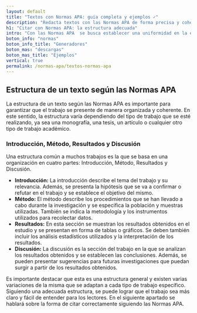 ```yaml
---
layout: default
title: "Textos con Normas APA: guía completa y ejemplos ✓"
description: "Redacta textos con las Normas APA de forma precisa y coherente. 📝 Mira ejemplos prácticos para estructurar tus textos académicos según las pautas establecidas"
h1: "Citar con Normas APA: la estructura adecuada"
intro: "Con las Normas APA  se busca establecer una uniformidad en la estructura y una adecuada citación de las fuentes utilizadas, lo que es fundamental para el otorgamiento de crédito académico."
boton_info: "normas"
boton_info_title: "Generadores"
boton_mas: "descargas"
boton_mas_title: "Ejemplos"
vertical: true
permalink: /normas-apa/textos-normas-apa
---
```

## Estructura de un texto según las Normas APA

La estructura de un texto según las Normas APA es importante para garantizar que el trabajo se presente de manera organizada y coherente. En este sentido, la estructura varía dependiendo del tipo de trabajo que se esté realizando, ya sea una monografía, una tesis, un artículo o cualquier otro tipo de trabajo académico.

### Introducción, Método, Resultados y Discusión

Una estructura común a muchos trabajos es la que se basa en una organización en cuatro partes: Introducción, Método, Resultados y Discusión.

* **Introducción:** La introducción describe el tema del trabajo y su relevancia. Además, se presenta la hipótesis que se va a confirmar o refutar en el trabajo y se establece el objetivo del mismo.
* **Método:** El método describe los procedimientos que se han llevado a cabo durante la investigación y se especifica la población y muestras utilizadas. También se indica la metodología y los instrumentos utilizados para recolectar datos.
* **Resultados:** En esta sección se muestran los resultados obtenidos en el estudio y se presentan en forma de tablas o gráficos. Se deben también incluir los análisis estadísticos utilizados y la interpretación de los resultados.
* **Discusión:** La discusión es la sección del trabajo en la que se analizan los resultados obtenidos y se establecen las conclusiones. Además, se pueden presentar sugerencias para futuras investigaciones que puedan surgir a partir de los resultados obtenidos.

Es importante destacar que esta es una estructura general y existen varias variaciones de la misma que se adaptan a cada tipo de trabajo específico. Siguiendo una adecuada estructura, se puede lograr que el trabajo sea más claro y fácil de entender para los lectores. En el siguiente apartado se hablará sobre la forma de citar correctamente siguiendo las Normas APA.
